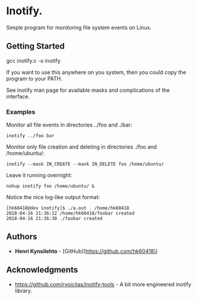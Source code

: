 # Inotify.

Simple program for monitoring file system events on Linux. 

## Getting Started

gcc inotify.c -o inotify

If you want to use this anywhere on you system, then you could copy the program to your PATH.

See inotify man page for available masks and complications of the interface.

### Examples

Monitor all file events in directories \.\./foo and \./bar:
```
inotify ../foo bar
```

Monitor only file creation and deleting in directories ./foo and /home/ubuntu/:
```
inotify --mask IN_CREATE --mask IN_DELETE foo /home/ubuntu/
```

Leave it running overnight:
```
nohup inotify foo /home/ubuntu/ &
```

Notice the nice log-like output format:
```
[hk60418@dev inotify]$ ./a.out . /home/hk60418
2018-04-16 21:36:12 /home/hk60418/foobar created
2018-04-16 21:36:30 ./foobar created
```

## Authors

* **Henri Kynsilehto** - [GitHub]\(https://github.com/hk60418\)

## Acknowledgments

* https://github.com/rvoicilas/inotify-tools - A bit more engineered inotify library.
